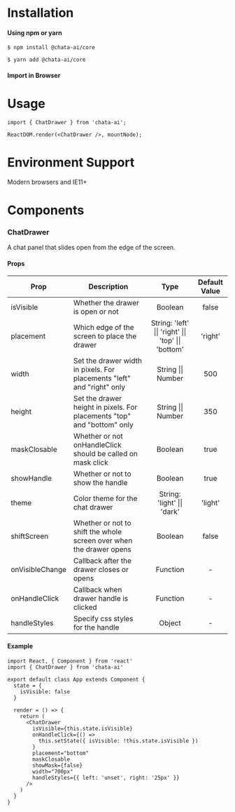 # Installation

#### Using npm or yarn

```
$ npm install @chata-ai/core
```

```
$ yarn add @chata-ai/core
```

#### Import in Browser

# Usage

```
import { ChatDrawer } from 'chata-ai';

ReactDOM.render(<ChatDrawer />, mountNode);
```

# Environment Support

Modern browsers and IE11+

# Components

### ChatDrawer

A chat panel that slides open from the edge of the screen.

#### Props

| Prop            | Description                                                             |                                     Type                                     | Default Value |
| --------------- | ----------------------------------------------------------------------- | :--------------------------------------------------------------------------: | :-----------: |
| isVisible       | Whether the drawer is open or not                                       |                                   Boolean                                    |     false     |
| placement       | Which edge of the screen to place the drawer                            | String: 'left' &#124;&#124; 'right' &#124;&#124; 'top' &#124;&#124; 'bottom' |    'right'    |
| width           | Set the drawer width in pixels. For placements "left" and "right" only  |                          String &#124;&#124; Number                          |      500      |
| height          | Set the drawer height in pixels. For placements "top" and "bottom" only |                          String &#124;&#124; Number                          |      350      |
| maskClosable    | Whether or not onHandleClick should be called on mask click             |                                   Boolean                                    |     true      |
| showHandle      | Whether or not to show the handle                                       |                                   Boolean                                    |     true      |
| theme           | Color theme for the chat drawer                                         |                     String: 'light' &#124;&#124; 'dark'                      |    'light'    |
| shiftScreen     | Whether or not to shift the whole screen over when the drawer opens     |                                   Boolean                                    |     false     |
| onVisibleChange | Callback after the drawer closes or opens                               |                                   Function                                   |       -       |
| onHandleClick   | Callback when drawer handle is clicked                                  |                                   Function                                   |       -       |
| handleStyles    | Specify css styles for the handle                                       |                                    Object                                    |       -       |

#### Example

```
import React, { Component } from 'react'
import { ChatDrawer } from 'chata-ai'

export default class App extends Component {
  state = {
    isVisible: false
  }

  render = () => {
    return (
      <ChatDrawer
        isVisible={this.state.isVisible}
        onHandleClick={() =>
          this.setState({ isVisible: !this.state.isVisible })
        }
        placement="bottom"
        maskClosable
        showMask={false}
        width="700px"
        handleStyles={{ left: 'unset', right: '25px' }}
      />
    )
  }
}
```
